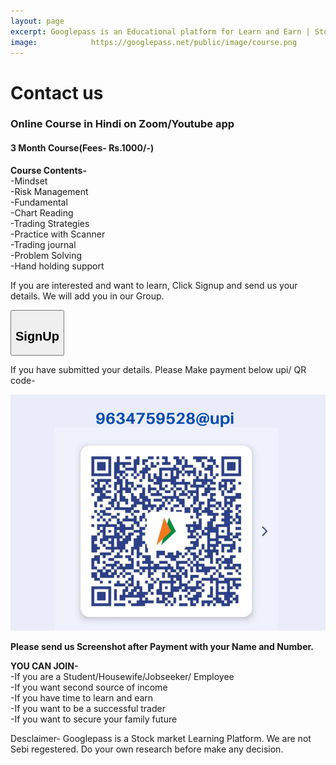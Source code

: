 ```yaml
---
layout: page
excerpt: Googlepass is an Educational platform for Learn and Earn | Stock Market | Live Trading | Investment Ideas | Second Income Source | Option Strategies| Grow Your Money | Trading strategies | Price Action | Trading BTSTT.
image:            https://googlepass.net/public/image/course.png
---
```


# Contact us

<h3>Online Course in Hindi on Zoom/Youtube app</h3>

<h4> 3 Month Course(Fees- Rs.1000/-)</h4>

<b>Course Contents-</b><br>
  -Mindset<br>
  -Risk Management<br>
  -Fundamental<br>
  -Chart Reading<br>
  -Trading Strategies<br>
  -Practice with Scanner<br>
  -Trading journal<br>
  -Problem Solving<br>
  -Hand holding support<br>

<p>If you are interested and want to learn, Click Signup and send us your details. We will add you in our Group.</p>
  
<button onclick="window.open('(https://form.jotform.com/230123549488460)','_self');"><h2>SignUp</h2></button></b>

<p>If you have submitted your details. Please Make payment below upi/ QR code-

<a href="/public/image/qrcode.png"><img src="/public/image/qrcode.png" border="0" alt="qrcode"></a>
        
<p><b>Please send us Screenshot after Payment with your Name and Number.</b><br></p>

<b>YOU CAN JOIN-</b><br>
  -If you are a Student/Housewife/Jobseeker/ Employee<br>
  -If you want second source of income<br>
  -If you have time to learn and earn <br>
  -If you want to be a successful trader<br>
  -If you want to secure your family future<br>
  
<p>Desclaimer- Googlepass is a Stock market Learning Platform. We are not Sebi regestered. Do your own research before make any decision.</p><br>
  
<div class="sharethis-inline-follow-buttons"></div>

